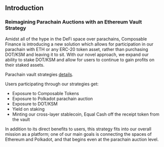## Introduction

### Reimagining Parachain Auctions with an Ethereum Vault Strategy


Amidst all of the hype in the DeFi space over parachains, Composable Finance is introducing a new solution which allows for participation in our parachain with ETH or any ERC-20 token asset, rather than purchasing DOT/KSM and leaving it to sit. With our novel approach, we expand our ability to stake DOT/KSM and allow for users to continue to gain profits on their staked assets.

Parachain vault strategies [details](https://composablefi.medium.com/reimagining-parachain-auctions-with-an-ethereum-vault-strategy-a0dcc3481759).


Users participating through our strategies get:
- Exposure to Composable Tokens
- Exposure to Polkadot parachain auction
- Exposure to DOT/KSM
- Yield on staking
- Minting our cross-layer stablecoin, Equal Cash off the receipt token from the vault


In addition to its direct benefits to users, this strategy fits into our overall mission as a platform; one of our main goals is connecting the spaces of Ethereum and Polkadot, and that begins even at the parachain auction level.

